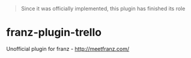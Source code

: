 > Since it was officially implemented, this plugin has finished its role

# franz-plugin-trello
Unofficial plugin for franz - http://meetfranz.com/
